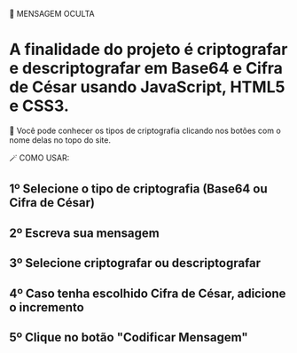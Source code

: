 
   :anger: MENSAGEM OCULTA
   
   # A finalidade do projeto é criptografar e descriptografar em Base64 e Cifra de César usando JavaScript, HTML5 e CSS3.
   
   :small_red_triangle:  Você pode conhecer os tipos de criptografia clicando nos botões com o nome delas no topo do site.
   
   :magic_wand: COMO USAR:
   ## 1º Selecione o tipo de criptografia (Base64 ou Cifra de César)
   ## 2º Escreva sua mensagem 
   ## 3º Selecione criptografar ou descriptografar
   ## 4º Caso tenha escolhido Cifra de César, adicione o incremento
   ## 5º Clique no botão "Codificar Mensagem"
   
